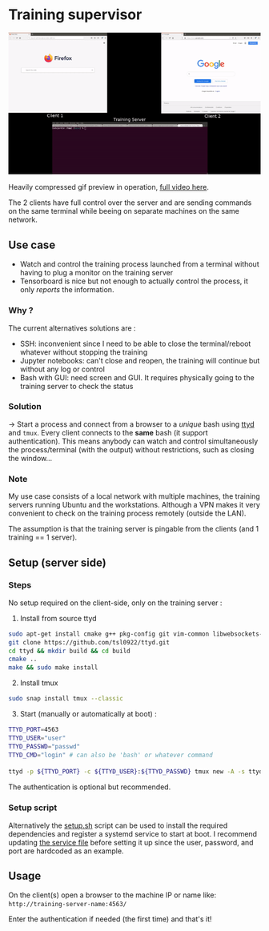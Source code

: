 # Training supervisor

<p align="center">
    <a href="preview/video_preview.mp4">
    <img src="preview/gif_readme.gif", width="800">
    </a>
</p>

Heavily compressed gif preview in operation, [full video here](preview/video_preview.mp4).

The 2 clients have full control over the server and are sending commands on the same terminal while beeing on separate machines on the same network.

## Use case

- Watch and control the training process launched from a terminal without having to plug a monitor on the training server
- Tensorboard is nice but not enough to actually control the process, it only *reports* the information.

### Why ? 

The current alternatives solutions are :

- SSH: inconvenient since I need to be able to close the terminal/reboot whatever without stopping the training
- Jupyter notebooks: can't close and reopen, the training will continue but without any log or control
- Bash with GUI: need screen and GUI. It requires physically going to the training server to check the status


### Solution 

-> Start a process and connect from a browser to a *unique* bash using [ttyd](https://github.com/tsl0922/ttyd) and `tmux`. 
Every client connects to the **same** bash (it support authentication). This means anybody can watch and control simultaneously the process/terminal (with the output) without restrictions, such as closing the window...


### Note

My use case consists of a local network with multiple machines, the training servers running Ubuntu and the workstations. Although a VPN makes it very convenient to check on the training process remotely (outside the LAN).

The assumption is that the training server is pingable from the clients (and 1 training == 1 server).


## Setup (server side)

### Steps

No setup required on the client-side, only on the training server :

1. Install from source ttyd 

```bash
sudo apt-get install cmake g++ pkg-config git vim-common libwebsockets-dev libjson-c-dev libssl-dev
git clone https://github.com/tsl0922/ttyd.git
cd ttyd && mkdir build && cd build
cmake ..
make && sudo make install
```

2. Install tmux

```bash
sudo snap install tmux --classic
```

3. Start (manually or automatically at boot) :

```bash
TTYD_PORT=4563
TTYD_USER="user"
TTYD_PASSWD="passwd"
TTYD_CMD="login" # can also be 'bash' or whatever command

ttyd -p ${TTYD_PORT} -c ${TTYD_USER}:${TTYD_PASSWD} tmux new -A -s ttyd ${TTYD_CMD}
```

The authentication is optional but recommended.

### Setup script

Alternatively the [setup.sh](setup.sh) script can be used to install the required dependencies and register a systemd service to start at boot. I recommend updating [the service file](training-supervisor.service) before setting it up since the user, password, and port are hardcoded as an example.

## Usage

On the client(s) open a browser to the machine IP or name like: `http://training-server-name:4563/`

Enter the authentication if needed (the first time) and that's it!
